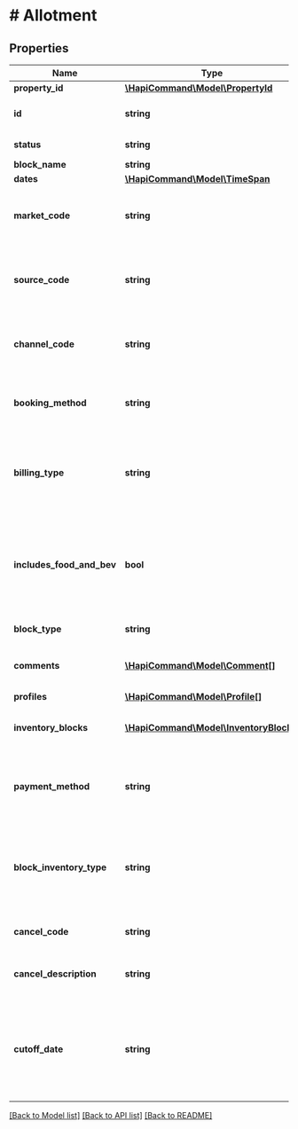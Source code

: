 # # Allotment

## Properties

Name | Type | Description | Notes
------------ | ------------- | ------------- | -------------
**property_id** | [**\HapiCommand\Model\PropertyId**](PropertyId.md) |  | [optional] 
**id** | **string** | Block code and object id | [optional] 
**status** | **string** | Block status | [optional] 
**block_name** | **string** | Block name | [optional] 
**dates** | [**\HapiCommand\Model\TimeSpan**](TimeSpan.md) |  | [optional] 
**market_code** | **string** | Code identifying marketing type for rate | [optional] 
**source_code** | **string** | Code identifying source of rate associated to block | [optional] 
**channel_code** | **string** | Code identifying booking channel for block | [optional] 
**booking_method** | **string** | Code identifying booking method for block | [optional] 
**billing_type** | **string** | Used to indicate if charges should be billed to master account | [optional] 
**includes_food_and_bev** | **bool** | Used to indicate whether food and drinks should be charged to master account | [optional] 
**block_type** | **string** | Type of block | [optional] 
**comments** | [**\HapiCommand\Model\Comment[]**](Comment.md) | Free text comments associated to block | [optional] 
**profiles** | [**\HapiCommand\Model\Profile[]**](Profile.md) |  | [optional] 
**inventory_blocks** | [**\HapiCommand\Model\InventoryBlock[]**](InventoryBlock.md) | Inventory block detail for allotment | [optional] 
**payment_method** | **string** | The payment method associated with the block | [optional] 
**block_inventory_type** | **string** | The type for the inventory such as ELASTIC, NON-ELASTIC, SELL_LIMIT | [optional] 
**cancel_code** | **string** | Cancel code for allotment | [optional] 
**cancel_description** | **string** | Text description of cancel reason | [optional] 
**cutoff_date** | **string** | Used to determine when all inventory blocks is released back into house inventory | [optional] 

[[Back to Model list]](../../README.md#documentation-for-models) [[Back to API list]](../../README.md#documentation-for-api-endpoints) [[Back to README]](../../README.md)


